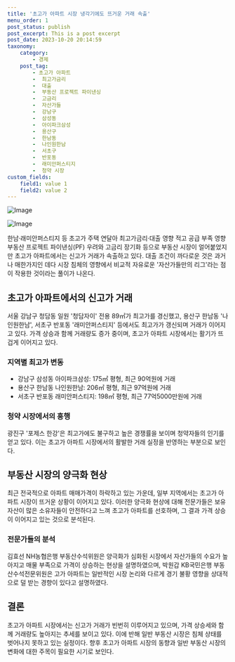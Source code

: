 ```yaml
---
title: '초고가 아파트 시장 냉각기에도 뜨거운 거래 속출'
menu_order: 1
post_status: publish
post_excerpt: This is a post excerpt
post_date: 2023-10-20 20:14:59
taxonomy:
    category:
        - 경제
    post_tag:
        - 초고가 아파트
        -  최고가금리
        -  대출
        -  부동산 프로젝트 파이낸싱
        -  고금리
        -  자산가들
        -  강남구
        -  삼성동
        -  아이파크삼성
        -  용산구
        -  한남동
        -  나인원한남
        -  서초구
        -  반포동
        -  래미안퍼스티지
        -  청약 시장
custom_fields:
    field1: value 1
    field2: value 2
---
```


![Image](https://imgnews.pstatic.net/image/031/2024/02/07/0000811063_001_20240207045601101.jpg?type=w647)

![Image](https://imgnews.pstatic.net/image/031/2024/02/07/0000811063_002_20240207045601125.jpg?type=w647)


한남·래미안퍼스티지 등 초고가 주택 연달아 최고가금리·대출 영향 적고 공급 부족 영향
부동산 프로젝트 파이낸싱(PF) 우려와 고금리 장기화 등으로 부동산 시장이 얼어붙었지만 초고가 아파트에서는 신고가 거래가 속출하고 있다. 대출 조건이 까다로운 것은 과거나 매한가지인 데다 시장 침체의 영향에서 비교적 자유로운 '자산가들만의 리그'라는 점이 작용한 것이라는 풀이가 나온다.

## 초고가 아파트에서의 신고가 거래

서울 강남구 청담동 일원 '청담자이' 전용 89㎡가 최고가를 경신했고, 용산구 한남동 '나인원한남', 서초구 반포동 '래미안퍼스티지' 등에서도 최고가가 갱신되며 거래가 이어지고 있다. 가격 상승과 함께 거래량도 증가 중이며, 초고가 아파트 시장에서는 활기가 뜨겁게 이어지고 있다.

### 지역별 최고가 변동

- 강남구 삼성동 아이파크삼성: 175㎡ 평형, 최근 90억원에 거래
- 용산구 한남동 나인원한남: 206㎡ 평형, 최근 97억원에 거래
- 서초구 반포동 래미안퍼스티지: 198㎡ 평형, 최근 77억5000만원에 거래

### 청약 시장에서의 흥행

광진구 '포제스 한강'은 최고가에도 불구하고 높은 경쟁률을 보이며 청약자들의 인기를 얻고 있다. 이는 초고가 아파트 시장에서의 활발한 거래 실정을 반영하는 부분으로 보인다.

## 부동산 시장의 양극화 현상

최근 전국적으로 아파트 매매가격이 하락하고 있는 가운데, 일부 지역에서는 초고가 아파트 시장이 뜨거운 상황이 이어지고 있다. 이러한 양극화 현상에 대해 전문가들은 보유 자산이 많은 소유자들이 안전하다고 느껴 초고가 아파트를 선호하며, 그 결과 가격 상승이 이어지고 있는 것으로 분석된다.

### 전문가들의 분석

김효선 NH농협은행 부동산수석위원은 양극화가 심화된 시장에서 자산가들의 수요가 높아지고 매물 부족으로 가격이 상승하는 현상을 설명하였으며, 박원갑 KB국민은행 부동산수석전문위원은 고가 아파트는 일반적인 시장 논리와 다르게 경기 불황 영향을 상대적으로 덜 받는 경향이 있다고 설명하였다.

## 결론

초고가 아파트 시장에서는 신고가 거래가 빈번히 이루어지고 있으며, 가격 상승세와 함께 거래량도 높아지는 추세를 보이고 있다. 이에 반해 일반 부동산 시장은 침체 상태를 벗어나지 못하고 있는 실정이다. 향후 초고가 아파트 시장의 동향과 일반 부동산 시장의 변화에 대한 주목이 필요한 시기로 보인다.
